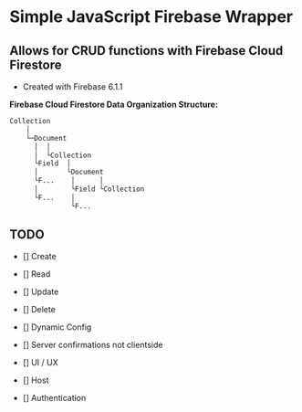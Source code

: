 # Simple JavaScript Firebase Wrapper
## Allows for CRUD functions with Firebase Cloud Firestore


* Created with Firebase 6.1.1

__Firebase Cloud Firestore Data Organization Structure:__

```bash
Collection
    │
    └─Document
      │  │
      │  └Collection
      └Field  │ 
      │       └Document      
      └F...    │      │
      │        └Field └Collection   
      └F...    │
               └F...

```

## TODO

- [] Create

- [] Read

- [] Update

- [] Delete

- [] Dynamic Config

- [] Server confirmations not clientside

- [] UI / UX

- [] Host

- [] Authentication
